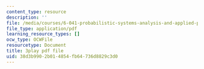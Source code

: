 ```yaml
---
content_type: resource
description: ''
file: /media/courses/6-041-probabilistic-systems-analysis-and-applied-probability-fall-2010/38d3b9902b014854fb64736d8829c3d0_mHfn_7ym6to.pdf
file_type: application/pdf
learning_resource_types: []
ocw_type: OCWFile
resourcetype: Document
title: 3play pdf file
uid: 38d3b990-2b01-4854-fb64-736d8829c3d0
---
```

